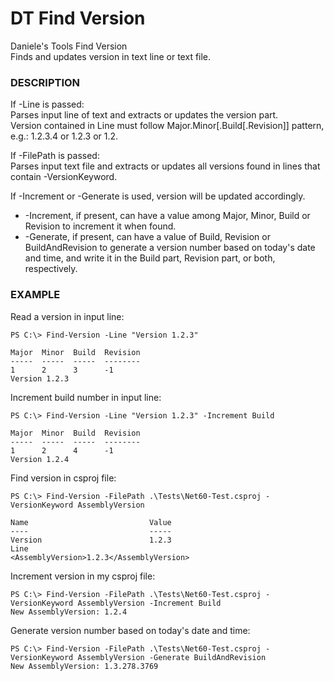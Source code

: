 # DT Find Version
Daniele's Tools Find Version<br>
Finds and updates version in text line or text file.

### DESCRIPTION
If -Line is passed:<br>
    Parses input line of text and extracts or updates the version part.<br>
    Version contained in Line must follow Major.Minor[.Build[.Revision]] pattern, e.g.: 1.2.3.4 or 1.2.3 or 1.2.<br>

If -FilePath is passed:<br>
    Parses input text file and extracts or updates all versions found in lines that contain -VersionKeyword.<br>

If -Increment or -Generate is used, version will be updated accordingly.<br>
- -Increment, if present, can have a value among Major, Minor, Build or Revision to increment it when found.<br>
- -Generate, if present, can have a value of Build, Revision or BuildAndRevision to generate a version number based on today's date and time, and write it in the Build part, Revision part, or both, respectively.

### EXAMPLE

Read a version in input line:
```
PS C:\> Find-Version -Line "Version 1.2.3"

Major  Minor  Build  Revision
-----  -----  -----  --------
1      2      3      -1
Version 1.2.3
```

Increment build number in input line:
```
PS C:\> Find-Version -Line "Version 1.2.3" -Increment Build

Major  Minor  Build  Revision
-----  -----  -----  --------
1      2      4      -1
Version 1.2.4
```

Find version in csproj file:
```
PS C:\> Find-Version -FilePath .\Tests\Net60-Test.csproj -VersionKeyword AssemblyVersion

Name                           Value
----                           -----
Version                        1.2.3
Line                           <AssemblyVersion>1.2.3</AssemblyVersion>
```

Increment version in my csproj file:
```
PS C:\> Find-Version -FilePath .\Tests\Net60-Test.csproj -VersionKeyword AssemblyVersion -Increment Build
New AssemblyVersion: 1.2.4
```

Generate version number based on today's date and time:
```
PS C:\> Find-Version -FilePath .\Tests\Net60-Test.csproj -VersionKeyword AssemblyVersion -Generate BuildAndRevision
New AssemblyVersion: 1.3.278.3769
```



